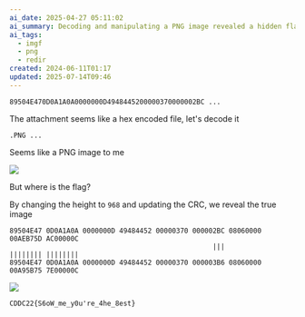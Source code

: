 ```yaml
---
ai_date: 2025-04-27 05:11:02
ai_summary: Decoding and manipulating a PNG image revealed a hidden flag
ai_tags:
  - imgf
  - png
  - redir
created: 2024-06-11T01:17
updated: 2025-07-14T09:46
---
```


```text
89504E470D0A1A0A0000000D4948445200000370000002BC ...
```

The attachment seems like a hex encoded file, let's decode it

```text
.PNG ...
```

Seems like a PNG image to me

![](https://res.cloudinary.com/kumonochisanaka/image/upload/v1718083777/2024/06/b68bd42ed31e1eb40289486096281220.png)

But where is the flag?

By changing the height to `968` and updating the CRC, we reveal the true image

```text
89504E47 0D0A1A0A 0000000D 49484452 00000370 000002BC 08060000 00AEB75D AC00000C
                                                  |||          |||||||| ||||||||
89504E47 0D0A1A0A 0000000D 49484452 00000370 000003B6 08060000 00A95B75 7E00000C
```

![](https://res.cloudinary.com/kumonochisanaka/image/upload/v1718083777/2024/06/63ef2516ae1946b5dd238729506a0c24.png)

```flag
CDDC22{S6oW_me_y0u're_4he_8est}
```